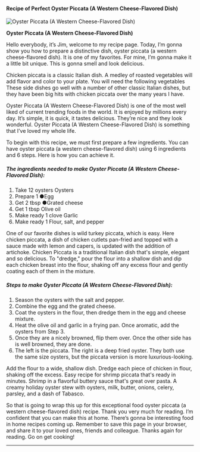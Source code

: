             

#### Recipe of Perfect Oyster Piccata (A Western Cheese-Flavored Dish)

![Oyster Piccata (A Western Cheese-Flavored Dish)](https://img-global.cpcdn.com/recipes/5179986248990720/751x532cq70/oyster-piccata-a-western-cheese-flavored-dish-recipe-main-photo.jpg)

**Oyster Piccata (A Western Cheese-Flavored Dish)**

Hello everybody, it’s Jim, welcome to my recipe page. Today, I’m gonna show you how to prepare a distinctive dish, oyster piccata (a western cheese-flavored dish). It is one of my favorites. For mine, I’m gonna make it a little bit unique. This is gonna smell and look delicious.

Chicken piccata is a classic Italian dish. A medley of roasted vegetables will add flavor and color to your plate. You will need the following vegetables These side dishes go well with a number of other classic Italian dishes, but they have been big hits with chicken piccata over the many years I have.

Oyster Piccata (A Western Cheese-Flavored Dish) is one of the most well liked of current trending foods in the world. It is enjoyed by millions every day. It’s simple, it is quick, it tastes delicious. They’re nice and they look wonderful. Oyster Piccata (A Western Cheese-Flavored Dish) is something that I’ve loved my whole life.

To begin with this recipe, we must first prepare a few ingredients. You can have oyster piccata (a western cheese-flavored dish) using 6 ingredients and 6 steps. Here is how you can achieve it.

##### The ingredients needed to make Oyster Piccata (A Western Cheese-Flavored Dish):

1.  Take 12 oysters Oysters
2.  Prepare 1 ●Egg
3.  Get 2 tbsp ●Grated cheese
4.  Get 1 tbsp Olive oil
5.  Make ready 1 clove Garlic
6.  Make ready 1 Flour, salt, and pepper

One of our favorite dishes is wild turkey piccata, which is easy. Here chicken piccata, a dish of chicken cutlets pan-fried and topped with a sauce made with lemon and capers, is updated with the addition of artichoke. Chicken Piccata is a traditional Italian dish that's simple, elegant and so delicious. To "dredge," pour the flour into a shallow dish and dip each chicken breast into the flour, shaking off any excess flour and gently coating each of them in the mixture.

##### Steps to make Oyster Piccata (A Western Cheese-Flavored Dish):

1.  Season the oysters with the salt and pepper.
2.  Combine the egg and the grated cheese.
3.  Coat the oysters in the flour, then dredge them in the egg and cheese mixture.
4.  Heat the olive oil and garlic in a frying pan. Once aromatic, add the oysters from Step 3.
5.  Once they are a nicely browned, flip them over. Once the other side has is well browned, they are done.
6.  The left is the piccata. The right is a deep fried oyster. They both use the same size oysters, but the piccata version is more luxurious-looking.

Add the flour to a wide, shallow dish. Dredge each piece of chicken in flour, shaking off the excess. Easy recipe for shrimp piccata that's ready in minutes. Shrimp in a flavorful buttery sauce that's great over pasta. A creamy holiday oyster stew with oysters, milk, butter, onions, celery, parsley, and a dash of Tabasco.

So that is going to wrap this up for this exceptional food oyster piccata (a western cheese-flavored dish) recipe. Thank you very much for reading. I’m confident that you can make this at home. There’s gonna be interesting food in home recipes coming up. Remember to save this page in your browser, and share it to your loved ones, friends and colleague. Thanks again for reading. Go on get cooking!

* * *